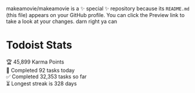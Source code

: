 makeamovie/makeamovie is a ✨ special ✨ repository because its `README.md` (this file) appears on your GitHub profile.
You can click the Preview link to take a look at your changes. darn right ya can

# Todoist Stats

<!-- TODO-IST:START -->
🏆  45,899 Karma Points           
🌸  Completed 92 tasks today           
✅  Completed 32,353 tasks so far           
⏳  Longest streak is 328 days
<!-- TODO-IST:END -->